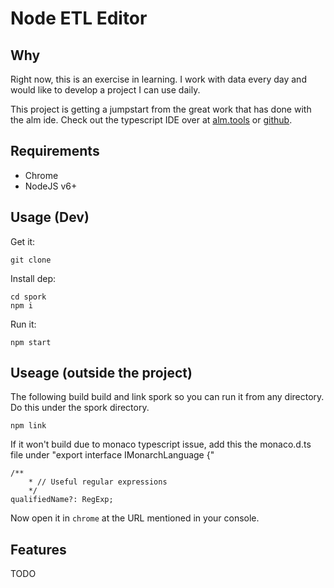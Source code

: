 

# Node ETL Editor

## Why

Right now, this is an exercise in learning.  I work with data every day and would like to develop a project I can use daily.

This project is getting a jumpstart from the great work that has done with the alm ide.  Check out the typescript IDE over at [alm.tools](http://alm.tools) or [github](https://github.com/alm-tools/alm).

## Requirements

* Chrome
* NodeJS v6+

## Usage (Dev)

Get it:
```
git clone
```

Install dep:
```
cd spork
npm i
```

Run it:
```
npm start
```

## Useage (outside the project)

The following build build and link spork so you can run it from any directory.  Do this under the spork directory.
```
npm link
```

If it won't build due to monaco typescript issue, add this the monaco.d.ts file under "export interface IMonarchLanguage {"
```
/**
    * // Useful regular expressions
    */
qualifiedName?: RegExp;
```

Now open it in `chrome` at the URL mentioned in your console.

## Features

TODO

